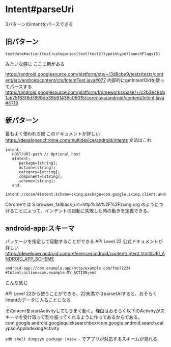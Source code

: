 # Intent#parseUri
3パターンのIntentをパースできる

## 旧パターン

```
testdata#action(test)categories(test!test2)type(mtype)launchFlags(5)
```

みたいな感じ
ここに例がある

https://android.googlesource.com/platform/cts/+/3d8cbe9/tests/tests/content/src/android/content/cts/IntentTest.java#677
内部的にgetIntentOldを使ってパースする
https://android.googlesource.com/platform/frameworks/base/+/c2b3e48bb1ab75163f8d7890db39b91436c06015/core/java/android/content/Intent.java#4718

## 新パターン
最もよく使われる奴
このドキュメントが詳しい
https://developer.chrome.com/multidevice/android/intents
文法はこれ

```
intent:
   HOST/URI-path // Optional host 
   #Intent; 
      package=[string]; 
      action=[string]; 
      category=[string]; 
      component=[string]; 
      scheme=[string]; 
   end; 
```


```
intent://scan/#Intent;scheme=zxing;package=com.google.zxing.client.android;end
```

Chromeでは
S.browser_fallback_url=http%3A%2F%2Fzxing.org
のようにつけることによって、インテントの起動に失敗した時の動きを定義できる。

## android-app:スキーマ
パッケージを指定して起動することができる
API Level 22
公式ドキュメントが詳しい
https://developer.android.com/reference/android/content/Intent.html#URI_ANDROID_APP_SCHEME

```
android-app://com.example.app/http/example.com/foo?1234
#Intent;action=com.example.MY_ACTION;end
```

こんな感じ

API Level 22から使うことができる、22未満ではparseUriすると、おそらくIntentのデータに入ることになる

そのintentをstartActivityしてもうまく動く。理由はおそらく以下のActivityがスキーマを受け取って割り振ってくれるように作ってあるからである。
com.google.android.googlequicksearchbox/com.google.android.search.calypso.AppIndexingActivity


`adb shell dumpsys package |view -`
でアプリが対応するスキームが見れる